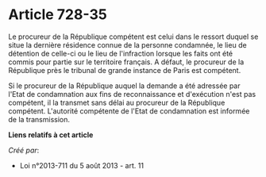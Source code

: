 # Article 728-35

Le procureur de la République compétent est celui dans le ressort duquel se situe la dernière résidence connue de la personne
condamnée, le lieu de détention de celle-ci ou le lieu de l'infraction lorsque les faits ont été commis pour partie sur le
territoire français. A défaut, le procureur de la République près le tribunal de grande instance de Paris est compétent. 

Si le procureur de la République auquel la demande a été adressée par l'Etat de condamnation aux fins de reconnaissance et
d'exécution n'est pas compétent, il la transmet sans délai au procureur de la République compétent. L'autorité compétente de
l'Etat de condamnation est informée de la transmission.

**Liens relatifs à cet article**

_Créé par_:

  - Loi n°2013-711 du 5 août 2013 - art. 11
